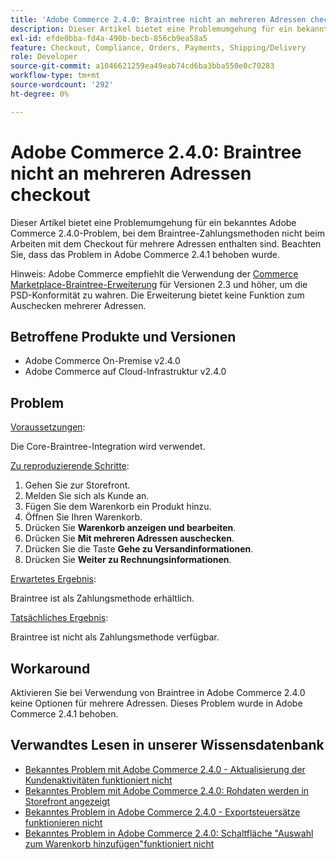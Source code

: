 ```yaml
---
title: 'Adobe Commerce 2.4.0: Braintree nicht an mehreren Adressen checkout'
description: Dieser Artikel bietet eine Problemumgehung für ein bekanntes Adobe Commerce 2.4.0-Problem, bei dem Braintree-Zahlungsmethoden nicht beim Arbeiten mit dem Checkout für mehrere Adressen enthalten sind. Beachten Sie, dass das Problem in Adobe Commerce 2.4.1 behoben wurde.
exl-id: efde0bba-fd4a-490b-becb-856cb9ea58a5
feature: Checkout, Compliance, Orders, Payments, Shipping/Delivery
role: Developer
source-git-commit: a1046621259ea49eab74cd6ba3bba550e0c70283
workflow-type: tm+mt
source-wordcount: '292'
ht-degree: 0%

---
```


# Adobe Commerce 2.4.0: Braintree nicht an mehreren Adressen checkout

Dieser Artikel bietet eine Problemumgehung für ein bekanntes Adobe Commerce 2.4.0-Problem, bei dem Braintree-Zahlungsmethoden nicht beim Arbeiten mit dem Checkout für mehrere Adressen enthalten sind. Beachten Sie, dass das Problem in Adobe Commerce 2.4.1 behoben wurde.

Hinweis: Adobe Commerce empfiehlt die Verwendung der [Commerce Marketplace-Braintree-Erweiterung](https://marketplace.magento.com/paypal-module-braintree.html) für Versionen 2.3 und höher, um die PSD-Konformität zu wahren. Die Erweiterung bietet keine Funktion zum Auschecken mehrerer Adressen.

## Betroffene Produkte und Versionen

* Adobe Commerce On-Premise v2.4.0
* Adobe Commerce auf Cloud-Infrastruktur v2.4.0

## Problem

<u>Voraussetzungen</u>:

Die Core-Braintree-Integration wird verwendet.

<u>Zu reproduzierende Schritte</u>:

1. Gehen Sie zur Storefront.
1. Melden Sie sich als Kunde an.
1. Fügen Sie dem Warenkorb ein Produkt hinzu.
1. Öffnen Sie Ihren Warenkorb.
1. Drücken Sie **Warenkorb anzeigen und bearbeiten**.
1. Drücken Sie **Mit mehreren Adressen auschecken**.
1. Drücken Sie die Taste **Gehe zu Versandinformationen**.
1. Drücken Sie **Weiter zu Rechnungsinformationen**.

<u>Erwartetes Ergebnis</u>:

Braintree ist als Zahlungsmethode erhältlich.

<u>Tatsächliches Ergebnis</u>:

Braintree ist nicht als Zahlungsmethode verfügbar.

## Workaround

Aktivieren Sie bei Verwendung von Braintree in Adobe Commerce 2.4.0 keine Optionen für mehrere Adressen. Dieses Problem wurde in Adobe Commerce 2.4.1 behoben.

## Verwandtes Lesen in unserer Wissensdatenbank

* [Bekanntes Problem mit Adobe Commerce 2.4.0 - Aktualisierung der Kundenaktivitäten funktioniert nicht](/help/troubleshooting/miscellaneous/magento-2-4-0-refresh-on-customer-activities-does-not-work.md)
* [Bekanntes Problem mit Adobe Commerce 2.4.0: Rohdaten werden in Storefront angezeigt](/help/troubleshooting/storefront/magento-2-4-0-issue-storefront-raw-message-data-display.md)
* [Bekanntes Problem in Adobe Commerce 2.4.0 - Exportsteuersätze funktionieren nicht](/help/troubleshooting/miscellaneous/magento-2-4-0-known-issue-export-tax-rates-does-not-work.md)
* [Bekanntes Problem in Adobe Commerce 2.4.0: Schaltfläche &quot;Auswahl zum Warenkorb hinzufügen&quot;funktioniert nicht](/help/troubleshooting/miscellaneous/magento-2-4-0-add-selections-to-my-cart-does-not-work.md)
